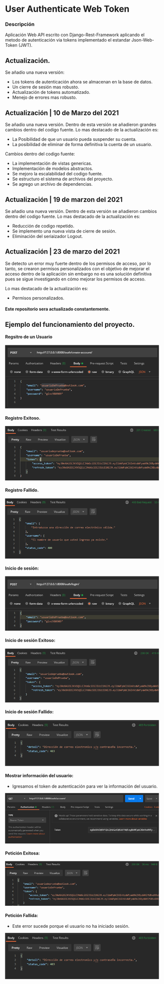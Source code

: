 # User Authenticate Web Token

### Descripción

Aplicación Web API escrito con Django-Rest-Framework aplicando el metodo de autenticación via tokens implementado el estandar Json-Web-Token (JWT). 

## Actualización.

Se añadio una nueva versión:

- Los tokens de autenticación ahora se almacenan en la base de datos.
- Un cierre de sesión mas robusto.
- Actualización de tokens automatizado.
- Menejo de errores mas robusto.

## Actualización | 10 de Marzo del 2021

Se añadio una nueva versión. Dentro de esta versión se añadieron grandes cambios dentro del codigo fuente.
Lo mas destacado de la actualización es:

- La Posibilidad de que un usuario pueda suspender su cuenta.
- La posibilidad de eliminar de forma definitiva la cuenta de un usuario.

Cambios dentro del codigo fuente:

- La implementación de vistas genericas.
- Implementación de modelos abstractos.
- Se mejoro la escalabilidad del codigo fuente.
- Se estructuro el sistema de archivos del proyecto.
- Se agrego un archivo de dependencias. 

## Actualización | 19 de marzon del 2021

Se añadio una nueva versión. Dentro de esta versión se añadieron cambios dentro del codigo fuente.
Lo mas destacado de la actualización es:

- Reducción de codigo repetido.
- Se implemento una nueva vista de cierre de sesión.
- Eliminación del seriaizador Logout.

## Actualización | 23 de marzo del 2021

Se detecto un error muy fuerte dentro de los permisos de acceso, por lo tanto, se crearon permisos personalizados con el 
objetivo de mejorar el acceso dentro de la aplicación sin embargo no es una solución definitiva pues se sigue investigando 
en cómo mejorar los permisos de acceso.

Lo mas destacado de la actualización es:

- Permisos personalizados.
  


#### Este repositorio sera actualizado constantemente.

## Ejemplo del funcionamiento del proyecto.

#### Regsitro de un Usuario

![This is a alt text.](/screenshots/user_register.png "This is a sample image.")

#### Registro Exitoso. 

![This is a alt text.](/screenshots/user_register_success.png "This is a sample image.")

#### Registro Fallido. 

![This is a alt text.](/screenshots/user_register_failure.png "This is a sample image.")

#### Inicio de sesión:

![This is a alt text.](/screenshots/user_login.png "This is a sample image.")

#### Inicio de sesión Exitoso: 

![This is a alt text.](/screenshots/user_login_success.png "This is a sample image.")

#### Inicio de sesión Fallido: 

![This is a alt text.](/screenshots/user_login_failure.png "This is a sample image.")

#### Mostrar información del usuario:

- Igresamos el token de autenticación para ver la información del usuario.

![This is a alt text.](/screenshots/see_account.png "This is a sample image.")

#### Petición Exitosa: 

![This is a alt text.](/screenshots/see_account_success.png "This is a sample image.")

#### Petición Fallida: 

- Este error sucede porque el usuario no ha iniciado sesión.

![This is a alt text.](/screenshots/user_login_failure.png "This is a sample image.")


